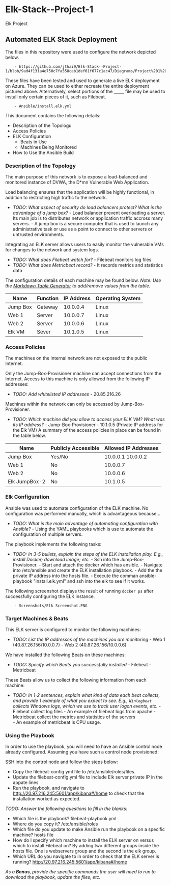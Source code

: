 # Elk-Stack--Project-1
Elk Project
## Automated ELK Stack Deployment

The files in this repository were used to configure the network depicted below.

		- https://github.com/jthai9/Elk-Stack--Project-1/blob/9ad4f131a4e750c7fa558cab1def61f677c1ac47/Diagrams/Project%201%20Diagram.PNG

These files have been tested and used to generate a live ELK deployment on Azure. They can be used to either recreate the entire deployment pictured above. Alternatively, select portions of the _____ file may be used to install only certain pieces of it, such as Filebeat.

		- Ansible/install.elk.yml

This document contains the following details:
- Description of the Topologu
- Access Policies
- ELK Configuration
  - Beats in Use
  - Machines Being Monitored
- How to Use the Ansible Build


### Description of the Topology

The main purpose of this network is to expose a load-balanced and monitored instance of DVWA, the D*mn Vulnerable Web Application.

Load balancing ensures that the application will be highly functional, in addition to restricting high traffic to the network.
- _TODO: What aspect of security do load balancers protect? What is the advantage of a jump box?_
		- Load balancer prevent overloading a server. Its main job is to distributes network or application traffic accross many servers. 
		- A jump box is a secure computer that is used to launch any administrative task or use as a point to connect to other servers or untrusted environments.
		
Integrating an ELK server allows users to easily monitor the vulnerable VMs for changes to the network and system logs.
- _TODO: What does Filebeat watch for?_
		- Filebeat monitors log files  
- _TODO: What does Metricbeat record?_
		- It records metrics and statistics data 

The configuration details of each machine may be found below.
_Note: Use the [Markdown Table Generator](http://www.tablesgenerator.com/markdown_tables) to add/remove values from the table_.

| Name     | Function | IP Address | Operating System |
|----------|----------|------------|------------------|
| Jump Box | Gateway  | 10.0.0.4   | Linux            |
| Web 1    | Server   | 10.0.0.7   | Linux            |
| Web 2    | Server   | 10.0.0.6   | Linux            |
| Elk VM   | Sever    | 10.1.0.5   | Linux            |

### Access Policies

The machines on the internal network are not exposed to the public Internet. 

Only the Jump-Box-Provisioner machine can accept connections from the Internet. Access to this machine is only allowed from the following IP addresses:
- _TODO: Add whitelisted IP addresses_
		- 20.85.216.26
		
Machines within the network can only be accessed by Jump-Box-Provisioner.
- _TODO: Which machine did you allow to access your ELK VM? What was its IP address?_
		- Jump-Box-Provisioner
		- 10.1.0.5 (Private IP address for the Elk VM)
A summary of the access policies in place can be found in the table below.

| Name        | Publicly Accessible | Allowed IP Addresses |
|-------------|---------------------|----------------------|
| Jump Box    | Yes/No              | 10.0.0.1 10.0.0.2    |
| Web 1       | No                  | 10.0.0.7             |
| Web 2       | No                  | 10.0.0.6             |
|Elk JumpBox-2| No                  | 10.1.0.5             |

### Elk Configuration

Ansible was used to automate configuration of the ELK machine. No configuration was performed manually, which is advantageous because...
- _TODO: What is the main advantage of automating configuration with Ansible?_
		- Using the YAML playbooks which is use to automate the configuration of multiple servers.

The playbook implements the following tasks:
- _TODO: In 3-5 bullets, explain the steps of the ELK installation play. E.g., install Docker; download image; etc._
		- Ssh into the Jump-Box-Provisioner.
		- Start and attach the docker which has ansible.
		- Navigate into /etc/ansible and create the ELK installation playbook.
		- Add the the private IP address into the hosts file.
		- Execute the comman ansible-playbook "install.elk.yml" and ssh into the elk to see if it works. 

The following screenshot displays the result of running `docker ps` after successfully configuring the ELK instance.

		- Screenshots/Elk Screenshot.PNG

### Target Machines & Beats
This ELK server is configured to monitor the following machines:
- _TODO: List the IP addresses of the machines you are monitoring_
		- Web 1 (40.87.26.156/10.0.0.7)
		- Web 2 (40.87.26.156/10.0.0.6)

We have installed the following Beats on these machines:
- _TODO: Specify which Beats you successfully installed_
		- Filebeat 
		- Metricbeat 

These Beats allow us to collect the following information from each machine:
- _TODO: In 1-2 sentences, explain what kind of data each beat collects, and provide 1 example of what you expect to see. E.g., `Winlogbeat` collects Windows logs, which we use to track user logon events, etc._
		- Filebeat collect log files 
				- An example of filebeat logs from apache
		- Metricbeat collect the metrics and statistics of the servers	
				- An example of metricbeat is CPU usage.

### Using the Playbook
In order to use the playbook, you will need to have an Ansible control node already configured. Assuming you have such a control node provisioned: 

SSH into the control node and follow the steps below:
- Copy the filebeat-config.yml file to /etc/ansible/roles/files.
- Update the filebeat-config.yml file to include Elk server private IP in the appate lines 
- Run the playbook, and navigate to http://20.97.216.245:5601/app/kibana#/home to check that the installation worked as expected.

_TODO: Answer the following questions to fill in the blanks:_
- Which file is the playbook? filebeat-playbook.yml
- Where do you copy it? /etc/ansible/roles
- Which file do you update to make Ansible run the playbook on a specific machine? hosts file
- How do I specify which machine to install the ELK server on versus which to install Filebeat on? By adding two different groups inside the hosts file. One is webservers group and the second is the elk group.
- Which URL do you navigate to in order to check that the ELK server is running? http://20.97.216.245:5601/app/kibana#/home

_As a **Bonus**, provide the specific commands the user will need to run to download the playbook, update the files, etc._
